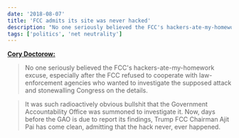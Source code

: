 ```yaml
---
date: '2018-08-07'
title: 'FCC admits its site was never hacked'
description: "No one seriously believed the FCC's hackers-ate-my-homework excuse, especially after the FCC refused to cooperate with law-enforcement agencies who wanted to investigate the supposed attack and stonewalling Congress on the details."
tags: ['politics', 'net neutrality']
---
```


**[Cory Doctorow:](https://boingboing.net/2018/08/07/hackers-ate-my-homework.html)**

> No one seriously believed the FCC's hackers-ate-my-homework excuse, especially after the FCC refused to cooperate with law-enforcement agencies who wanted to investigate the supposed attack and stonewalling Congress on the details.<!-- excerpt -->

> It was such radioactively obvious bullshit that the Government Accountability Office was summoned to investigate it. Now, days before the GAO is due to report its findings, Trump FCC Chairman Ajit Pai has come clean, admitting that the hack never, ever happened.
